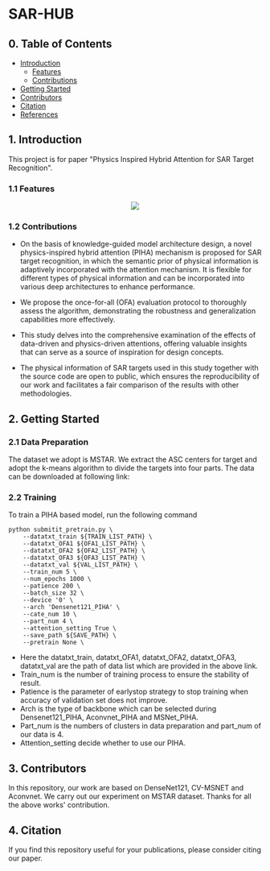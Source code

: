 # SAR-HUB

## 0. Table of Contents

* [Introduction](#1-introduction)
    * [Features](#11-features) 
    * [Contributions](#12-contributions) 
* [Getting Started](#2-getting-started)
* [Contributors](#3-contributors)
* [Citation](#4-citation)
* [References](#5-References)

## 1. Introduction

This project is for paper "Physics Inspired Hybrid Attention for SAR Target Recognition".

### 1.1 Features

<div align=center>
<img src="https://github.com/XAI4SAR/PIHA/blob/main/img/network.png">
</div>

### 1.2 Contributions
-   On the basis of knowledge-guided model architecture design, a novel physics-inspired hybrid attention (PIHA) mechanism is proposed for SAR target recognition, in which the semantic prior of physical information is adaptively incorporated with the attention mechanism. It is flexible for different types of physical information and can be incorporated into various deep architectures to enhance performance.
    
-   We propose the once-for-all (OFA) evaluation protocol to thoroughly assess the algorithm, demonstrating the robustness and generalization capabilities more effectively.

-   This study delves into the comprehensive examination of the effects of data-driven and physics-driven attentions, offering valuable insights that can serve as a source of inspiration for design concepts.

-   The physical information of SAR targets used in this study together with the source code are open to public, which ensures the reproducibility of our work and facilitates a fair comparison of the results with other methodologies.
## 2. Getting Started
### 2.1 Data Preparation
The dataset we adopt is MSTAR. We extract the ASC centers for target and adopt the k-means algorithm to divide the targets into four parts. The data can be downloaded at following link:

### 2.2 Training
To train a PIHA based model, run the following command
```
python submitit_pretrain.py \
    --datatxt_train ${TRAIN_LIST_PATH} \
    --datatxt_OFA1 ${OFA1_LIST_PATH} \
    --datatxt_OFA2 ${OFA2_LIST_PATH} \
    --datatxt_OFA3 ${OFA3_LIST_PATH} \
    --datatxt_val ${VAL_LIST_PATH} \
    --train_num 5 \
    --num_epochs 1000 \
    --patience 200 \
    --batch_size 32 \
    --device '0' \
    --arch 'Densenet121_PIHA' \
    --cate_num 10 \
    --part_num 4 \
    --attention_setting True \
    --save_path ${SAVE_PATH} \
    --pretrain None \
```
-   Here the datatxt_train, datatxt_OFA1, datatxt_OFA2, datatxt_OFA3, datatxt_val are the path of data list which are provided in the above link. 
-   Train_num is the number of training process to ensure the stability of result. 
-   Patience is the parameter of earlystop strategy to stop training when accuracy of validation set does not improve. 
-   Arch is the type of backbone which can be selected during Densenet121_PIHA, Aconvnet_PIHA and MSNet_PIHA.
-   Part_num is the numbers of clusters in data preparation and part_num of our data is 4.
-   Attention_setting decide whether to use our PIHA.
## 3. Contributors
In this repository, our work are based on DenseNet121, CV-MSNET and Aconvnet. We carry out our experiment on MSTAR dataset. Thanks for all the above works' contribution.


## 4. Citation

If you find this repository useful for your publications, please consider citing our paper.


